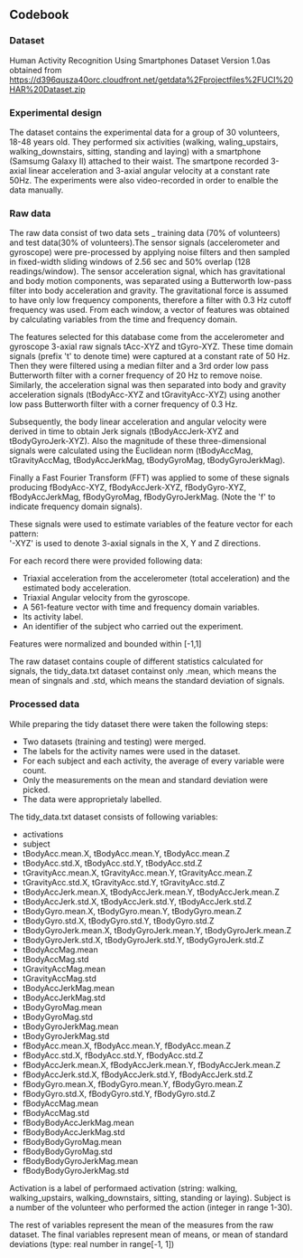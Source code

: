 ## Codebook

### Dataset
Human Activity Recognition Using Smartphones Dataset Version 1.0as obtained from https://d396qusza40orc.cloudfront.net/getdata%2Fprojectfiles%2FUCI%20HAR%20Dataset.zip 


### Experimental design
The dataset contains the experimental data for a group of 30 volunteers, 18-48 years old. They performed six activities (walking, waling_upstairs, walking_downstairs, sitting, standing and laying) with a smartphone (Samsumg Galaxy II) attached to their waist. The smartpone recorded 3-axial linear acceleration and 3-axial angular velocity at a constant rate 50Hz. The experiments were also video-recorded in order to enalble the data manually.


### Raw data
The raw data consist of two data sets _ training data (70% of volunteers) and test data(30% of volunteers).The sensor signals (accelerometer and gyroscope) were pre-processed by applying noise filters and then sampled in fixed-width sliding windows of 2.56 sec and 50% overlap (128 readings/window). The sensor acceleration signal, which has gravitational and body motion components, was separated using a Butterworth low-pass filter into body acceleration and gravity. The gravitational force is assumed to have only low frequency components, therefore a filter with 0.3 Hz cutoff frequency was used. From each window, a vector of features was obtained by calculating variables from the time and frequency domain.

The features selected for this database come from the accelerometer and gyroscope 3-axial raw signals tAcc-XYZ and tGyro-XYZ. These time domain signals (prefix 't' to denote time) were captured at a constant rate of 50 Hz. Then they were filtered using a median filter and a 3rd order low pass Butterworth filter with a corner frequency of 20 Hz to remove noise. Similarly, the acceleration signal was then separated into body and gravity acceleration signals (tBodyAcc-XYZ and tGravityAcc-XYZ) using another low pass Butterworth filter with a corner frequency of 0.3 Hz. 

Subsequently, the body linear acceleration and angular velocity were derived in time to obtain Jerk signals (tBodyAccJerk-XYZ and tBodyGyroJerk-XYZ). Also the magnitude of these three-dimensional signals were calculated using the Euclidean norm (tBodyAccMag, tGravityAccMag, tBodyAccJerkMag, tBodyGyroMag, tBodyGyroJerkMag). 

Finally a Fast Fourier Transform (FFT) was applied to some of these signals producing fBodyAcc-XYZ, fBodyAccJerk-XYZ, fBodyGyro-XYZ, fBodyAccJerkMag, fBodyGyroMag, fBodyGyroJerkMag. (Note the 'f' to indicate frequency domain signals). 

These signals were used to estimate variables of the feature vector for each pattern:  
'-XYZ' is used to denote 3-axial signals in the X, Y and Z directions.

For each record there were provided following data:
* Triaxial acceleration from the accelerometer (total acceleration) and the estimated body acceleration.
* Triaxial Angular velocity from the gyroscope.
* A 561-feature vector with time and frequency domain variables.
* Its activity label. 
* An identifier of the subject who carried out the experiment.

Features were normalized and bounded within [-1,1]

The raw dataset contains couple of different statistics calculated for signals, the tidy_data.txt dataset containst only .mean, which means the mean of singnals and .std, which means the standard deviation of signals. 


### Processed data
While preparing the tidy dataset there were taken the following steps:
* Two datasets (training and testing) were merged.
* The labels for the activity names were used in the dataset.
* For each subject and each activity, the average of every variable were count.
* Only the measurements on the mean and standard deviation were picked.
* The data were approprietaly labelled.

The tidy_data.txt dataset consists of following variables:
* activations
* subject
* tBodyAcc.mean.X, tBodyAcc.mean.Y, tBodyAcc.mean.Z
* tBodyAcc.std.X, tBodyAcc.std.Y, tBodyAcc.std.Z           
* tGravityAcc.mean.X, tGravityAcc.mean.Y, tGravityAcc.mean.Z
* tGravityAcc.std.X, tGravityAcc.std.Y, tGravityAcc.std.Z
* tBodyAccJerk.mean.X, tBodyAccJerk.mean.Y, tBodyAccJerk.mean.Z
* tBodyAccJerk.std.X, tBodyAccJerk.std.Y, tBodyAccJerk.std.Z       
* tBodyGyro.mean.X, tBodyGyro.mean.Y, tBodyGyro.mean.Z
* tBodyGyro.std.X, tBodyGyro.std.Y, tBodyGyro.std.Z
* tBodyGyroJerk.mean.X, tBodyGyroJerk.mean.Y, tBodyGyroJerk.mean.Z
* tBodyGyroJerk.std.X, tBodyGyroJerk.std.Y, tBodyGyroJerk.std.Z      
* tBodyAccMag.mean
* tBodyAccMag.std
* tGravityAccMag.mean
* tGravityAccMag.std       
* tBodyAccJerkMag.mean
* tBodyAccJerkMag.std
* tBodyGyroMag.mean
* tBodyGyroMag.std         
* tBodyGyroJerkMag.mean
* tBodyGyroJerkMag.std
* fBodyAcc.mean.X, fBodyAcc.mean.Y, fBodyAcc.mean.Z
* fBodyAcc.std.X, fBodyAcc.std.Y, fBodyAcc.std.Z
* fBodyAccJerk.mean.X, fBodyAccJerk.mean.Y, fBodyAccJerk.mean.Z
* fBodyAccJerk.std.X, fBodyAccJerk.std.Y, fBodyAccJerk.std.Z
* fBodyGyro.mean.X, fBodyGyro.mean.Y, fBodyGyro.mean.Z
* fBodyGyro.std.X, fBodyGyro.std.Y, fBodyGyro.std.Z
* fBodyAccMag.mean
* fBodyAccMag.std
* fBodyBodyAccJerkMag.mean
* fBodyBodyAccJerkMag.std  
* fBodyBodyGyroMag.mean
* fBodyBodyGyroMag.std
* fBodyBodyGyroJerkMag.mean
* fBodyBodyGyroJerkMag.std

Activation is a label of performaed activation (string: walking, walking_upstairs, walking_downstairs, sitting, standing or laying). 
Subject is a number of the volunteer who performed the action (integer in range 1-30).

The rest of variables represent the mean of the measures from the raw dataset. The final variables represent mean of means, or mean of standard deviations (type: real number in range[-1, 1])